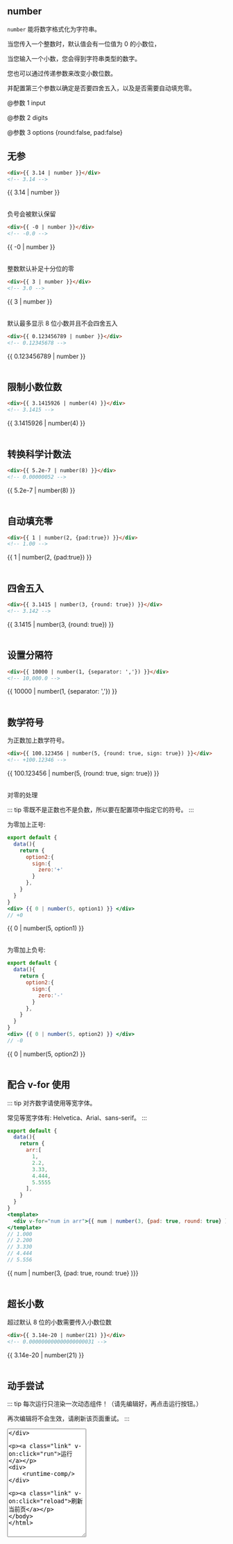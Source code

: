 <script>
    import Vue from 'vue'
    import EasyFilter from 'easy-filter'
    import '@style/style.scss'
    Vue.use(EasyFilter)
    const bus = new Vue()
    Vue.component('runtime-comp',(resolve)=>bus.$on('run',resolve))
    export default {
        data(){
            return {
                arr:[
                    1,
                    2.2,
                    3.33,
                    4.444,
                    5.5555
                ],
                option1:{
                    sign:{
                        zero:'+'
                    }
                },
                option2:{
                    sign:{
                        zero:'-'
                    }
                },
                code: `{
        template: \`<div>
            <div :style="{width: '70px', textAlign: 'right', color: num > 0 ? '#e2777a' : '#3eaf7c'}" v-for='num in nums'>{{ num | number(4, options) }}</div>
        </div>\`,
        data(){
            return {
                nums: [3.14,0,-9.7],
                options:{
                    pad:true,
                    sign:{
                        zero:'-'
                    }
                }
            }
        }
    }`
            }
        },
        methods:{
            run(){
                bus.$emit('run', eval(`(function(){ return ${this.code} })()`))
            },
            reload(){
                window.location.reload()
            }
        }
    }
</script>

## number

`number` 能将数字格式化为字符串。

当您传入一个整数时，默认值会有一位值为 0 的小数位，

当您输入一个小数，您会得到字符串类型的数字。

您也可以通过传递参数来改变小数位数。

并配置第三个参数以确定是否要四舍五入，以及是否需要自动填充零。

@参数 1 input

@参数 2 digits

@参数 3 options {round:false, pad:false}

## 无参

```html
<div>{{ 3.14 | number }}</div>
<!-- 3.14 -->
```

<div>{{ 3.14 | number }}</div>
<br/>

负号会被默认保留

```html
<div>{{ -0 | number }}</div>
<!-- -0.0 -->
```

<div>{{ -0 | number }}</div>
<br/>

整数默认补足十分位的零

```html
<div>{{ 3 | number }}</div>
<!-- 3.0 -->
```

<div>{{ 3 | number }}</div>
<br/>

默认最多显示 8 位小数并且不会四舍五入

```html
<div>{{ 0.123456789 | number }}</div>
<!-- 0.12345678 -->
```

<div>{{ 0.123456789 | number }}</div>
<br/>

## 限制小数位数

```html
<div>{{ 3.1415926 | number(4) }}</div>
<!-- 3.1415 -->
```

<div>{{ 3.1415926 | number(4) }}</div>
<br/>

## 转换科学计数法

```html
<div>{{ 5.2e-7 | number(8) }}</div>
<!-- 0.00000052 -->
```

<div>{{ 5.2e-7 | number(8) }}</div>
<br/>

## 自动填充零

```html
<div>{{ 1 | number(2, {pad:true}) }}</div>
<!-- 1.00 -->
```

<div>{{ 1 | number(2, {pad:true}) }}</div>
<br/>

## 四舍五入

```html
<div>{{ 3.1415 | number(3, {round: true}) }}</div>
<!-- 3.142 -->
```

<div>{{ 3.1415 | number(3, {round: true}) }}</div>
<br/>

## 设置分隔符

```html
<div>{{ 10000 | number(1, {separator: ','}) }}</div>
<!-- 10,000.0 -->
```

<div>{{ 10000 | number(1, {separator: ','}) }}</div>
<br/>

## 数学符号

为正数加上数学符号。

```html
<div>{{ 100.123456 | number(5, {round: true, sign: true}) }}</div>
<!-- +100.12346 -->
```

<div> {{ 100.123456 | number(5, {round: true, sign: true}) }} </div>
<br/>

对零的处理

::: tip
零既不是正数也不是负数，所以要在配置项中指定它的符号。
:::

为零加上正号:

```jsx
export default {
  data(){
    return {
      option2:{
        sign:{
          zero:'+'
        }
      },
    }
  }
}
<div> {{ 0 | number(5, option1) }} </div>
// +0
```

<div> {{ 0 | number(5, option1) }} </div>
<br/>

为零加上负号:

```jsx
export default {
  data(){
    return {
      option2:{
        sign:{
          zero:'-'
        }
      },
    }
  }
}
<div> {{ 0 | number(5, option2) }} </div>
// -0
```

<div> {{ 0 | number(5, option2) }} </div>
<br/>

## 配合 v-for 使用

::: tip
对齐数字请使用等宽字体。

常见等宽字体有: Helvetica、Arial、sans-serif。
:::

```jsx
export default {
  data(){
    return {
      arr:[
        1,
        2.2,
        3.33,
        4.444,
        5.5555
      ],
    }
  }
}
<template>
  <div v-for="num in arr">{{ num | number(3, {pad: true, round: true} )}}</div>
</template>
// 1.000
// 2.200
// 3.330
// 4.444
// 5.556
```

<div v-for="num in arr" >{{ num | number(3, {pad: true, round: true} )}}</div>
<br/>

## 超长小数

超过默认 8 位的小数需要传入小数位数

```html
<div>{{ 3.14e-20 | number(21) }}</div>
<!-- 0.000000000000000000031 -->
```

<div>{{ 3.14e-20 | number(21) }}</div>
<br/>

## 动手尝试

::: tip
每次运行只渲染一次动态组件！（请先编辑好，再点击运行按钮。）

再次编辑将不会生效，请刷新该页面重试。
:::

<div>
   <textarea style="height:250px" v-model="code"/>
</div>

<a class="link" v-on:click="run">运行</a>

<div>
    <runtime-comp/>
</div>

<a class="link" v-on:click="reload">刷新当前页</a>
